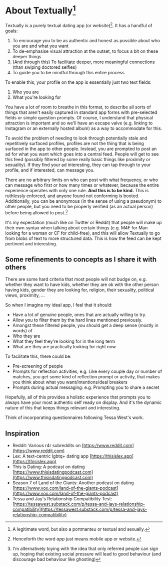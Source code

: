 # About Textually[^1]

Textually is a purely textual dating app (or website)[^2]. It has a
handful of goals:

1.  To encourage you to be as authentic and honest as possible about who
    you are and what you want
2.  To de-emphasise visual attraction at the outset, to focus a bit on
    these deeper things
3.  (And through this) To facilitate deeper, more meaningful connections
    (than swiping doctored selfies)
4.  To guide you to be mindful through this entire process

To enable this, your profile on the app is essentially just two text
fields:

1.  Who you are
2.  What you're looking for

You have a lot of room to breathe in this format, to describe all sorts
of things that aren't easily captured in standard app forms with
pre-selected fields or simple question prompts. Of course, I understand
that physical attraction is important and so we'll have an escape valve
(e.g. linking to Instagram or an externally hosted album) as a way to
accommodate for this.

To avoid the problem of needing to look through potentially stale and
repetitively surfaced profiles, profiles are not the thing that is being
surfaced in the app to other people. Instead, you are prompted to post
an ad for what you want which goes into a central feed. People will get
to see this feed (possibly filtered by some really basic things like
proximity or sexuality). If they find your ad interesting, they can tap
through to your profile, and if interested, can message you.

There are no arbitrary limits on who can post with what frequency, or
who can message who first or how many times or whatever, because the
entire experience operates with only one rule. **And this is to be
kind.** This is ruthlessly enforced, and anyone found not conforming is
booted. Additionally, you can be anonymous (in the sense of using a
pseudonym) to other people, but you need to be properly verified (as an
actual person) before being allowed to post.[^3]

It's my expectation (much like on Twitter or Reddit) that people will
make up their own syntax when talking about certain things (e.g. M4F for
Man looking for a woman or CF for child-free), and this will allow
Textually to go from blobs of text to more structured data. This is how
the feed can be kept pertinent and interesting.

## Some refinements to concepts as I share it with others

There are some hard criteria that most people will not budge on, e.g.
whether they want to have kids, whether they are ok with the other
person having kids, gender they are looking for, religion, their
sexuality, political views, proximity, ...

So when I imagine my ideal app, I feel that it should:

- Have a lot of genuine people, ones that are actually willing to try.
- Allow you to filter them by the hard lines mentioned previously.
- Amongst these filtered people, you should get a deep sense (mostly in
words) of
- Who they are
- What they feel they're looking for in the long term
- What are they are practically looking for right now

To facilitate this, there could be:
- Pre-screening of people
- Prompts for reflection activities, e.g. Like every couple day or
number of matches, you get some kind of reflection prompt or activity,
that makes you think about what you want/intentions/deal breakers
- Prompts during actual messaging: e.g. Prompting you to share a secret

Hopefully, all of this provides a holistic experience that prompts you
to always have your most authentic self ready on display. And it's the
dynamic nature of this that keeps things relevant and interesting.

Think of incorporating questionnaires following Tessa West's work.

## Inspiration

- Reddit: Various r4r subreddits on
  [https://www.reddit.com](https://www.reddit.com)
- Lex: A text-centric lgbtq+ dating app
  [https://thisislex.app](https://thisislex.app)
- This is Dating: A podcast on dating
  [https://www.thisisdatingpodcast.com](https://www.thisisdatingpodcast.com)
- Season 7 of Land of the Giants: Another podcast on dating
  [https://www.vox.com/land-of-the-giants-podcast](https://www.vox.com/land-of-the-giants-podcast)
- Tessa and Jay's Relationship Compatibility Test:
  [https://tessawest.substack.com/p/tessa-and-jays-relationship-compatibility](https://tessawest.substack.com/p/tessa-and-jays-relationship-compatibility)

[^1]: A legitimate word, but also a portmanteu or textual and sexually.
[^2]: Henceforth the word *app* just means mobile app or website.
[^3]: I'm alternatively toying with the idea that only referred people
      can sign up, hoping that existing social pressure will lead to good
      behaviour (and discourage bad behaviour like ghosting)
